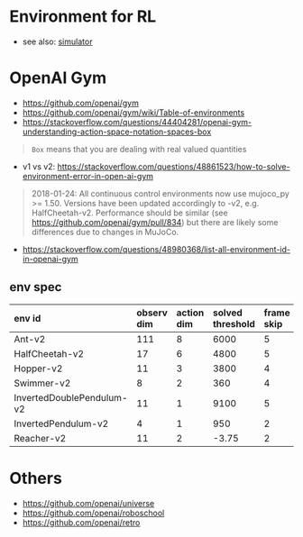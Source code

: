 # Environment for RL
* see also: [simulator](https://github.com/tttor/rl-foundation/blob/master/software/simulator.md)

# OpenAI Gym
* https://github.com/openai/gym
* https://github.com/openai/gym/wiki/Table-of-environments
* https://stackoverflow.com/questions/44404281/openai-gym-understanding-action-space-notation-spaces-box
> `Box` means that you are dealing with real valued quantities
* v1 vs v2: https://stackoverflow.com/questions/48861523/how-to-solve-environment-error-in-open-ai-gym
> 2018-01-24: All continuous control environments now use mujoco_py >= 1.50. Versions have been updated accordingly to -v2, e.g. HalfCheetah-v2. Performance should be similar (see https://github.com/openai/gym/pull/834) but there are likely some differences due to changes in MuJoCo.
* https://stackoverflow.com/questions/48980368/list-all-environment-id-in-openai-gym

## env spec
| env id | observ dim | action dim | solved threshold | frame skip | timestep limit |
| :---   | :---       | :---       | :---             | :---       | :---           |
| Ant-v2 | 111 | 8 | 6000 | 5 | 1000 |
| HalfCheetah-v2 | 17 | 6 | 4800 | 5 | 1000 |
| Hopper-v2 | 11 | 3 | 3800 | 4 | 1000 |
| Swimmer-v2 | 8 | 2 | 360 | 4 |  1000 |
| InvertedDoublePendulum-v2 | 11 | 1 | 9100 | 5 | 1000 |
| InvertedPendulum-v2 | 4 | 1 | 950 | 2 | 1000 |
| Reacher-v2 | 11 | 2 | -3.75 | 2 | 50 |

# Others
* https://github.com/openai/universe
* https://github.com/openai/roboschool
* https://github.com/openai/retro
